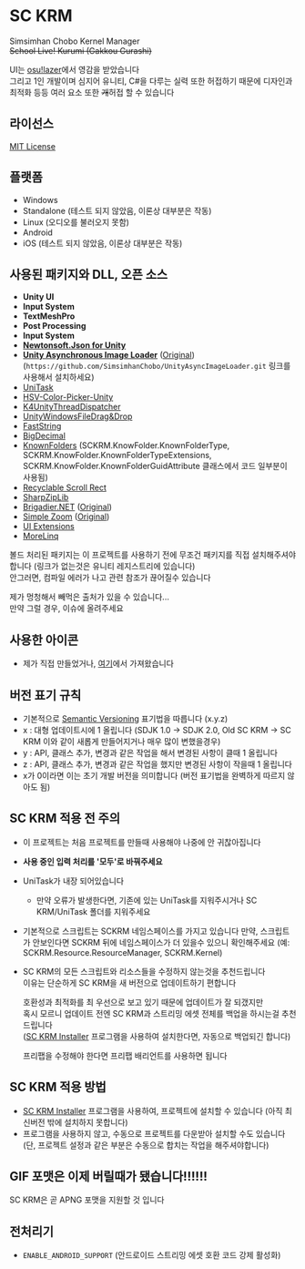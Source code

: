 # SC KRM
Simsimhan Chobo Kernel Manager   
~~School Live! Kurumi (Gakkou Gurashi)~~

UI는 [osu!lazer](https://github.com/ppy/osu)에서 영감을 받았습니다  
그리고 1인 개발이며 심지어 유니티, C#을 다루는 실력 또한 허접하기 때문에 디자인과 최적화 등등 여러 요소 또한 ~~개~~허접 할 수 있습니다

## 라이선스
[MIT License](https://opensource.org/licenses/MIT)

## 플랫폼
- Windows
- Standalone (테스트 되지 않았음, 이론상 대부분은 작동)
- Linux (오디오를 불러오지 못함)
- Android
- iOS (테스트 되지 않았음, 이론상 대부분은 작동)

## 사용된 패키지와 DLL, 오픈 소스
- **Unity UI**
- **Input System**
- **TextMeshPro**
- **Post Processing**
- **Input System**
- [**Newtonsoft.Json for Unity**](https://github.com/jilleJr/Newtonsoft.Json-for-Unity/wiki/Install-official-via-UPM)
- [**Unity Asynchronous Image Loader**](https://github.com/SimsimhanChobo/UnityAsyncImageLoader) ([Original](https://github.com/Looooong/UnityAsyncImageLoader))  
(``https://github.com/SimsimhanChobo/UnityAsyncImageLoader.git`` 링크를 사용해서 설치하세요)
- [UniTask](https://github.com/Cysharp/UniTask)
- [HSV-Color-Picker-Unity](https://github.com/judah4/HSV-Color-Picker-Unity)
- [K4UnityThreadDispatcher](https://gist.github.com/heshuimu/f63cd9126117afc4004be37b19fa1c09#file-k4unitythreaddispatcher-cs)
- [UnityWindowsFileDrag&Drop](https://github.com/Bunny83/UnityWindowsFileDrag-Drop)
- [FastString](https://github.com/snozbot/FastString)
- [BigDecimal](https://github.com/AdamWhiteHat/BigDecimal)
- [KnownFolders](https://gitlab.com/Syroot/KnownFolders/-/blob/master/src/Syroot.KnownFolders/KnownFolderType.cs) (SCKRM.KnowFolder.KnownFolderType, SCKRM.KnowFolder.KnownFolderTypeExtensions, SCKRM.KnowFolder.KnownFolderGuidAttribute 클래스에서 코드 일부분이 사용됨)
- [Recyclable Scroll Rect](https://github.com/MdIqubal/Recyclable-Scroll-Rect)
- [SharpZipLib](https://github.com/icsharpcode/SharpZipLib)
- [Brigadier.NET](https://github.com/SimsimhanChobo/Brigadier.NET) ([Original](https://github.com/AtomicBlom/Brigadier.NET))
- [Simple Zoom](https://github.com/SimsimhanChobo/simple-zoom) ([Original](https://github.com/daniellochner/simple-zoom))
- [UI Extensions](https://github.com/Unity-UI-Extensions/com.unity.uiextensions)
- [MoreLinq](https://github.com/morelinq/MoreLINQ)

볼드 처리된 패키지는 이 프로젝트를 사용하기 전에 무조건 패키지를 직접 설치해주셔야 합니다 (링크가 없는것은 유니티 레지스트리에 있습니다)   
안그러면, 컴파일 에러가 나고 관련 참조가 끊어질수 있습니다  

제가 멍청해서 빼먹은 출처가 있을 수 있습니다...  
만약 그럴 경우, 이슈에 올려주세요

## 사용한 아이콘
- 제가 직접 만들었거나, [여기](https://www.iconfinder.com/search?q=&price=free&family=bootstrap)에서 가져왔습니다

## 버전 표기 규칙
- 기본적으로 [Semantic Versioning](https://semver.org/) 표기법을 따릅니다 (x.y.z)
- x : 대형 업데이트시에 1 올립니다 (SDJK 1.0 -> SDJK 2.0, Old SC KRM -> SC KRM 이와 같이 새롭게 만들어지거나 매우 많이 변했을경우)
- y : API, 클래스 추가, 변경과 같은 작업을 해서 변경된 사항이 클때 1 올립니다
- z : API, 클래스 추가, 변경과 같은 작업을 했지만 변경된 사항이 작을때 1 올립니다
- x가 0이라면 이는 초기 개발 버전을 의미합니다 (버전 표기법을 완벽하게 따르지 않아도 됨)

## SC KRM 적용 전 주의
- 이 프로젝트는 처음 프로젝트를 만들때 사용해야 나중에 안 귀찮아집니다
- **사용 중인 입력 처리를 '모두'로 바꿔주세요**
- UniTask가 내장 되어있습니다 
  - 만약 오류가 발생한다면, 기존에 있는 UniTask를 지워주시거나 SC KRM/UniTask 폴더를 지워주세요
- 기본적으로 스크립트는 SCKRM 네임스페이스를 가지고 있습니다
  만약, 스크립트가 안보인다면 SCKRM 뒤에 네임스페이스가 더 있을수 있으니 확인해주세요
  (예: SCKRM.Resource.ResourceManager, SCKRM.Kernel)
- SC KRM의 모든 스크립트와 리소스들을 수정하지 않는것을 추천드립니다  
  이유는 단순하게 SC KRM을 새 버전으로 업데이트하기 편합니다  
  
  호환성과 최적화를 최 우선으로 보고 있기 때문에 업데이트가 잘 되갰지만  
  혹시 모르니 업데이트 전엔 SC KRM과 스트리밍 에셋 전체를 백업을 하시는걸 추천드립니다  
  ([SC KRM Installer](https://github.com/SimsimhanChobo/SC-KRM-Installer) 프로그램을 사용하여 설치한다면, 자동으로 백업되긴 합니다)  
  
  프리팹을 수정해야 한다면 프리팹 배리언트를 사용하면 됩니다

## SC KRM 적용 방법
- [SC KRM Installer](https://github.com/SimsimhanChobo/SC-KRM-Installer) 프로그램을 사용하여, 프로젝트에 설치할 수 있습니다 (아직 최신버전 밖에 설치하지 못합니다)
- 프로그램을 사용하지 않고, 수동으로 프로젝트를 다운받아 설치할 수도 있습니다 (단, 프로젝트 설정과 같은 부분은 수동으로 합치는 작업을 해주셔야합니다)
  
## GIF 포맷은 이제 버릴때가 됐습니다!!!!!!
SC KRM은 곧 APNG 포맷을 지원할 것 입니다

## 전처리기
- `ENABLE_ANDROID_SUPPORT` (안드로이드 스트리밍 에셋 호환 코드 강제 활성화)
